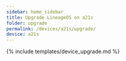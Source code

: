 ```yaml
---
sidebar: home_sidebar
title: Upgrade LineageOS on a21s
folder: upgrade
permalink: /devices/a21s/upgrade/
device: a21s
---
```

{% include templates/device_upgrade.md %}
